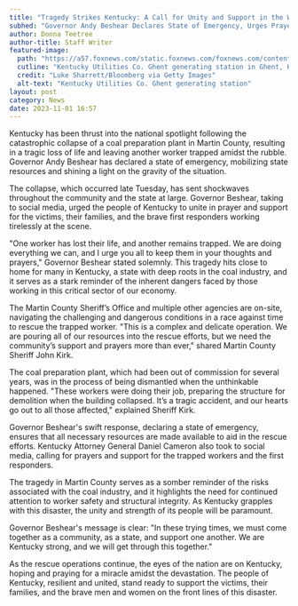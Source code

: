 ```yaml
---
title: "Tragedy Strikes Kentucky: A Call for Unity and Support in the Wake of Coal Plant Collapse"
subhed: "Governor Andy Beshear Declares State of Emergency, Urges Prayers and Support as Rescue Operations Unfold"
author: Donna Teetree
author-title: Staff Writer
featured-image: 
  path: "https://a57.foxnews.com/static.foxnews.com/foxnews.com/content/uploads/2023/11/720/405/GettyImages-1232199896.jpg?ve=1&tl=1"
  cutline: "Kentucky Utilities Co. Ghent generating station in Ghent, Kentucky"
  credit: "Luke Sharrett/Bloomberg via Getty Images"
  alt-text: "Kentucky Utilities Co. Ghent generating station"
layout: post
category: News
date: 2023-11-01 16:57
---
```


Kentucky has been thrust into the national spotlight following the catastrophic collapse of a coal preparation plant in Martin County, resulting in a tragic loss of life and leaving another worker trapped amidst the rubble. Governor Andy Beshear has declared a state of emergency, mobilizing state resources and shining a light on the gravity of the situation.

The collapse, which occurred late Tuesday, has sent shockwaves throughout the community and the state at large. Governor Beshear, taking to social media, urged the people of Kentucky to unite in prayer and support for the victims, their families, and the brave first responders working tirelessly at the scene.

"One worker has lost their life, and another remains trapped. We are doing everything we can, and I urge you all to keep them in your thoughts and prayers," Governor Beshear stated solemnly. This tragedy hits close to home for many in Kentucky, a state with deep roots in the coal industry, and it serves as a stark reminder of the inherent dangers faced by those working in this critical sector of our economy.

The Martin County Sheriff’s Office and multiple other agencies are on-site, navigating the challenging and dangerous conditions in a race against time to rescue the trapped worker. "This is a complex and delicate operation. We are pouring all of our resources into the rescue efforts, but we need the community’s support and prayers more than ever," shared Martin County Sheriff John Kirk.

The coal preparation plant, which had been out of commission for several years, was in the process of being dismantled when the unthinkable happened. "These workers were doing their job, preparing the structure for demolition when the building collapsed. It’s a tragic accident, and our hearts go out to all those affected," explained Sheriff Kirk.

Governor Beshear's swift response, declaring a state of emergency, ensures that all necessary resources are made available to aid in the rescue efforts. Kentucky Attorney General Daniel Cameron also took to social media, calling for prayers and support for the trapped workers and the first responders.

The tragedy in Martin County serves as a somber reminder of the risks associated with the coal industry, and it highlights the need for continued attention to worker safety and structural integrity. As Kentucky grapples with this disaster, the unity and strength of its people will be paramount.

Governor Beshear's message is clear: "In these trying times, we must come together as a community, as a state, and support one another. We are Kentucky strong, and we will get through this together."

As the rescue operations continue, the eyes of the nation are on Kentucky, hoping and praying for a miracle amidst the devastation. The people of Kentucky, resilient and united, stand ready to support the victims, their families, and the brave men and women on the front lines of this disaster.
